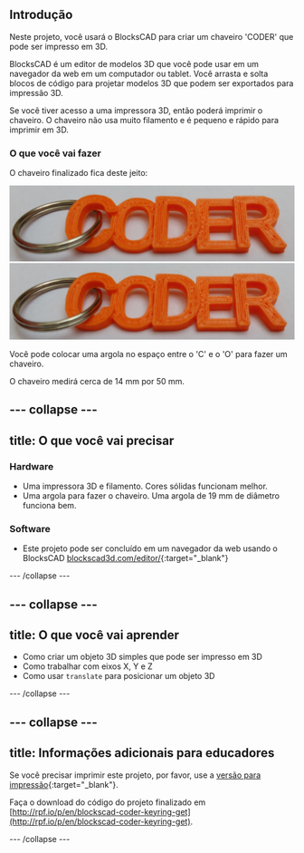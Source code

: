 ## Introdução

Neste projeto, você usará o BlocksCAD para criar um chaveiro 'CODER' que pode ser impresso em 3D.

BlocksCAD é um editor de modelos 3D que você pode usar em um navegador da web em um computador ou tablet. Você arrasta e solta blocos de código para projetar modelos 3D que podem ser exportados para impressão 3D.

Se você tiver acesso a uma impressora 3D, então poderá imprimir o chaveiro. O chaveiro não usa muito filamento e é pequeno e rápido para imprimir em 3D.

### O que você vai fazer

O chaveiro finalizado fica deste jeito:

![captura de tela](images/coder-keyring.png) ![captura de tela](images/coder-keyring.png)

Você pode colocar uma argola no espaço entre o 'C' e o 'O' para fazer um chaveiro.

O chaveiro medirá cerca de 14 mm por 50 mm.

--- collapse ---
---
title: O que você vai precisar
---

### Hardware

+ Uma impressora 3D e filamento. Cores sólidas funcionam melhor.
+ Uma argola para fazer o chaveiro. Uma argola de 19 mm de diâmetro funciona bem.

### Software

+ Este projeto pode ser concluído em um navegador da web usando o BlocksCAD [blockscad3d.com/editor/](https://www.blockscad3d.com/editor){:target="_blank"}

--- /collapse ---

--- collapse ---
---
title: O que você vai aprender
---

+ Como criar um objeto 3D simples que pode ser impresso em 3D
+ Como trabalhar com eixos X, Y e Z
+ Como usar `translate` para posicionar um objeto 3D

--- /collapse ---

--- collapse ---
---
title: Informações adicionais para educadores
---

Se você precisar imprimir este projeto, por favor, use a [versão para impressão](https://projects.raspberrypi.org/en/projects/blockscad-coder-keyring/print){:target="_blank"}.

Faça o download do código do projeto finalizado em [http://rpf.io/p/en/blockscad-coder-keyring-get](http://rpf.io/p/en/blockscad-coder-keyring-get).

--- /collapse ---
